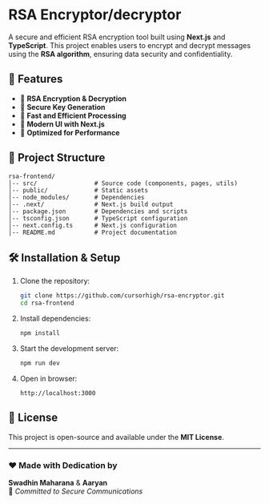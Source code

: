 # RSA Encryptor/decryptor

A secure and efficient RSA encryption tool built using **Next.js** and **TypeScript**. This project enables users to encrypt and decrypt messages using the **RSA algorithm**, ensuring data security and confidentiality.

## 🚀 Features

- 🔐 **RSA Encryption & Decryption**
- 📜 **Secure Key Generation**
- 📡 **Fast and Efficient Processing**
- 🎨 **Modern UI with Next.js**
- 📌 **Optimized for Performance**

## 📂 Project Structure

```
rsa-frontend/
│-- src/                # Source code (components, pages, utils)
│-- public/             # Static assets
│-- node_modules/       # Dependencies
│-- .next/              # Next.js build output
│-- package.json        # Dependencies and scripts
│-- tsconfig.json       # TypeScript configuration
│-- next.config.ts      # Next.js configuration
│-- README.md           # Project documentation
```

## 🛠️ Installation & Setup

1. Clone the repository:
   ```sh
   git clone https://github.com/cursorhigh/rsa-encryptor.git
   cd rsa-frontend
   ```

2. Install dependencies:
   ```sh
   npm install
   ```

3. Start the development server:
   ```sh
   npm run dev
   ```

4. Open in browser:
   ```
   http://localhost:3000
   ```

## 📜 License

This project is open-source and available under the **MIT License**.

---

### ❤️ Made with Dedication by  
**Swadhin Maharana** & **Aaryan**  
🚀 *Committed to Secure Communications*  
